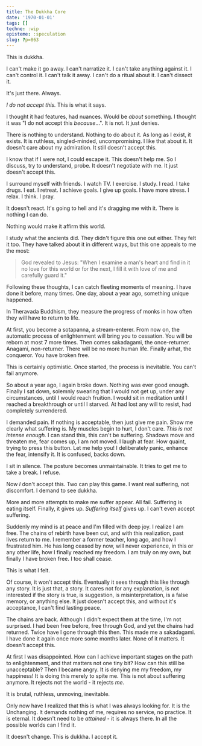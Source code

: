 ```yaml
---
title: The Dukkha Core
date: '1970-01-01'
tags: []
techne: :wip
episteme: :speculation
slug: ?p=863
---
```


This is dukkha.

I can't make it go away. I can't narratize it. I can't take anything against it. I can't control it. I can't talk it away. I can't do a ritual about it. I can't dissect it.

It's just there. Always.

*I do not accept this.* This is what it says.

I thought it had features, had nuances. Would be *about* something. I thought it was "I do not accept this *because*...". It is not. It just denies.

There is nothing to understand. Nothing to do about it. As long as I exist, it exists. It is ruthless, singled-minded, uncompromising. I like that about it. It doesn't care about my admiration. It still doesn't accept this.

I know that if I were not, I could escape it. This doesn't help me. So I discuss, try to understand, probe. It doesn't negotiate with me. It just doesn't accept this.

I surround myself with friends. I watch TV. I exercise. I study. I read. I take drugs. I eat. I retreat. I achieve goals. I give up goals. I have more stress. I relax. I think. I pray. 

It doesn't react. It's going to hell and it's dragging me with it. There is nothing I can do.

Nothing would make it affirm this world.

I study what the ancients did. They didn't figure this one out either. They felt it too. They have talked about it in different ways, but this one appeals to me the most:

> God revealed to Jesus: "When I examine a man's heart and find in it no love for this world or for the next, I fill it with love of me and carefully guard it."

Following these thoughts, I can catch fleeting moments of meaning. I have done it before, many times. One day, about a year ago, something unique happened.

In Theravada Buddhism, they measure the progress of monks in how often they will have to return to life. 

At first, you become a sotapanna, a stream-enterer. From now on, the automatic process of enlightenment will bring you to cessation. You will be reborn at most 7 more times. Then comes sakadagami, the once-returner. Anagami, non-returner. There will be no more human life. Finally arhat, the conqueror. You have broken free.

This is certainly optimistic. Once started, the process is inevitable. You can't fail anymore. 

So about a year ago, I again broke down. Nothing was ever good enough. Finally I sat down, solemnly swearing that I would not get up, under any circumstances, until I would reach fruition. I would sit in meditation until I reached a breakthrough or until I starved. At had lost any will to resist, had completely surrendered.

I demanded pain. If nothing is acceptable, then just give me pain. Show me clearly what suffering is. My muscles begin to hurt, I don't care. *This is not intense enough.* I can stand this, this can't be suffering. Shadows move and threaten me, fear comes up, I am not moved. I laugh at fear. How quaint, trying to press this button. Let me help you! I deliberately panic, enhance the fear, intensify it. It is confused, backs down.

I sit in silence. The posture becomes unmaintainable. It tries to get me to take a break. I refuse.

Now *I* don't accept this. Two can play this game. I want real suffering, not discomfort. I demand to see dukkha.

More and more attempts to make me suffer appear. All fail. Suffering is eating itself. Finally, it gives up. *Suffering itself* gives up. I can't even accept suffering. 

Suddenly my mind is at peace and I'm filled with deep joy. I realize I am free. The chains of rebirth have been cut, and with this realization, past lives return to me. I remember a former teacher, long ago, and how I frustrated him. He has long ceased by now, will never experience, in this or any other life, how I finally reached my freedom. I am truly on my own, but finally I have broken free. I too shall cease.

This is what I felt. 

Of course, it won't accept this. Eventually it sees through this like through any story. It is just that, a story. It cares not for any explanation, is not interested if the story is true, is suggestion, is misinterpretation, is a false memory, or anything else. It just doesn't accept this, and without it's acceptance, I can't find lasting peace.

The chains are back. Although I didn't expect them at the time, I'm not surprised. I had been free before, free through God, and yet the chains had returned. Twice have I gone through this then. This made me a sakadagami. I have done it again once more some months later. None of it matters. It doesn't accept this.

At first I was disappointed. How can I achieve important stages on the path to enlightenment, and that matters not one tiny bit? How can this still be unacceptable? Then I became angry. It is denying me my freedom, my happiness! It is doing this merely to spite me. This is not about suffering anymore. It rejects not the world - it rejects *me*.

It is brutal, ruthless, unmoving, inevitable.

Only now have I realized that this is what I was always looking for. It is the Unchanging. It demands nothing of me, requires no service, no practice. It is eternal. It doesn't need to be *attained* - it is always there. In all the possible worlds can I find it.

It doesn't change. This is dukkha. I accept it.